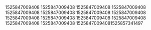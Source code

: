 1525847009408
1525847009408
1525847009408
1525847009408
1525847009408
1525847009408
1525847009408
1525847009408
1525847009408
1525847009408
1525847009408
1525847009408
1525847009408
1525847009408
15258470094081525857341497